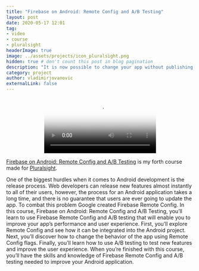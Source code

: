 ```yaml
---
title: "Firebase on Android: Remote Config and A/B Testing"
layout: post
date: 2020-05-17 12:01
tag: 
- video 
- course 
- pluralsight
headerImage: true
image: ../assets/projects/icon_pluralsight.png
hidden: true # don't count this post in blog pagination
description: "It is now possible to change your app without publishing an update. This course will teach you how to combine Firebase Remote Config with A/B testing so that you can remotely change the behavior of your app, and measure the impact of those changes."
category: project
author: vladimirjovanovic
externalLink: false
---
```


<p style="text-align: center">
    <video controls poster="../assets/projects/remote-config-ab-testing.png">
        <source src="../assets/projects/remote-config-ab-testing.mp4" type="video/mp4">
    </video> 
</p>

[Firebase on Android: Remote Config and A/B Testing](https://pluralsight.pxf.io/xgdk1) is my forth course made for [Pluralsight](https://pluralsight.pxf.io/ebQ56).

<div class="breaker"></div>

One of the biggest hurdles when it comes to Android development is the release process. Web developers can release new features almost instantly to all of their users, however, the process for an Android application takes a long time, and there is no guarantee that users are ever going to update the app. To combat this problem Google created Firebase Remote Config. In this course, Firebase on Android: Remote Config and A/B Testing, you’ll learn to use Firebase Remote Config and A/B testing that will enable you to improve your app’s performance and user experience. First, you’ll explore Remote Config and see how it can be integrated into the Android project. Next, you’ll discover how to change the behavior of the app using Remote Config flags. Finally, you’ll learn how to use A/B testing to test new features and improve the user experience. When you’re finished with this course, you’ll have the skills and knowledge of Firebase Remote Config and A/B testing needed to improve your Android application.

